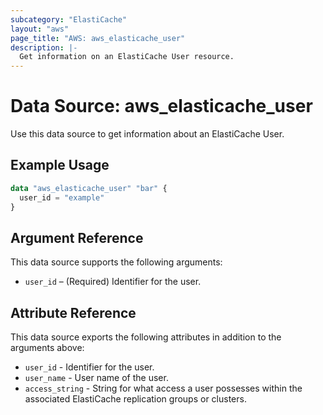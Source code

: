 ```yaml
---
subcategory: "ElastiCache"
layout: "aws"
page_title: "AWS: aws_elasticache_user"
description: |-
  Get information on an ElastiCache User resource.
---
```


# Data Source: aws_elasticache_user

Use this data source to get information about an ElastiCache User.

## Example Usage

```terraform
data "aws_elasticache_user" "bar" {
  user_id = "example"
}
```

## Argument Reference

This data source supports the following arguments:

* `user_id` – (Required) Identifier for the user.

## Attribute Reference

This data source exports the following attributes in addition to the arguments above:

* `user_id` - Identifier for the user.
* `user_name` - User name of the user.
* `access_string` - String for what access a user possesses within the associated ElastiCache replication groups or clusters.

